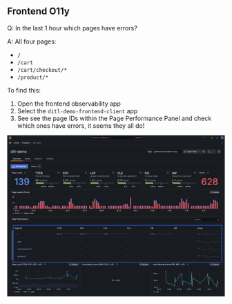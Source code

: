 ## Frontend O11y
Q:  In the last 1 hour which pages have errors?

A: All four pages:
- `/`
- `/cart`
- `/cart/checkout/*`
- `/product/*`

To find this:
1. Open the frontend observability app
1. Select the `ditl-demo-frontend-client` app
1. See see the page IDs within the Page Performance Panel and check which ones have errors, it seems they all do!

![Page Performance Panel](/images/breakout_1/1.3-frontend-olly.png)

